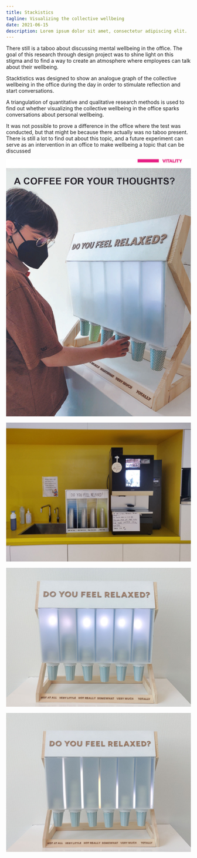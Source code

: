 ```yaml
---
title: Stackistics
tagline: Visualizing the collective wellbeing 
date: 2021-06-15
description: Lorem ipsum dolor sit amet, consectetur adipiscing elit.
---
```


There still is a taboo about discussing mental wellbeing in the office. The goal of this research through design project was to shine light on this stigma and to find a way to create an atmosphere where employees can talk about their wellbeing. 

Stacktistics was designed to show an analogue graph of the collective wellbeing in the office during the day in order to stimulate reflection and start conversations.

A triangulation of quantitative and qualitative research methods is used to find out whether visualizing the collective wellbeing in the office sparks conversations about personal wellbeing. 

It was not possible to prove a difference in the office where the test was conducted, but that might be because there actually was no taboo present. There is still a lot to find out about this topic, and a future experiment can serve as an intervention in an office to make wellbeing a topic that can be discussed

<div class="fg stackistics-grid">

![](cover.jpg)

![](old-proto.jpg)

![](bar-view.jpg)

![](bar-view-2.jpg)

</div>